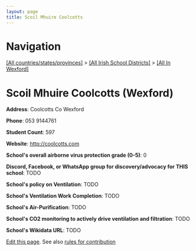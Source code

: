 ```yaml
---
layout: page
title: Scoil Mhuire Coolcotts
---
```

# Navigation

[[All countries/states/provinces]](../../..) > [[All Irish School Districts]](../..) > [[All In Wexford]](..)

# Scoil Mhuire Coolcotts (Wexford)

**Address**: Coolcotts Co Wexford

**Phone**: 053 9144761

**Student Count**: 597

**Website**: <http://coolcotts.com>

**School's overall airborne virus protection grade (0-5)**: 0

**Discord, Facebook, or WhatsApp group for discovery/advocacy for THIS school**: TODO

**School's policy on Ventilation**: TODO

**School's Ventilation Work Completion**: TODO

**School's Air-Purification**: TODO

**School's CO2 monitoring to actively drive ventilation and filtration**: TODO

**School's Wikidata URL**: TODO


[Edit this page](https://github.com/ventilate-schools/Ireland/edit/main/./Wexford/Scoil_Mhuire_Coolcotts.md). See also [rules for contribution](../../../contribution-rules/)